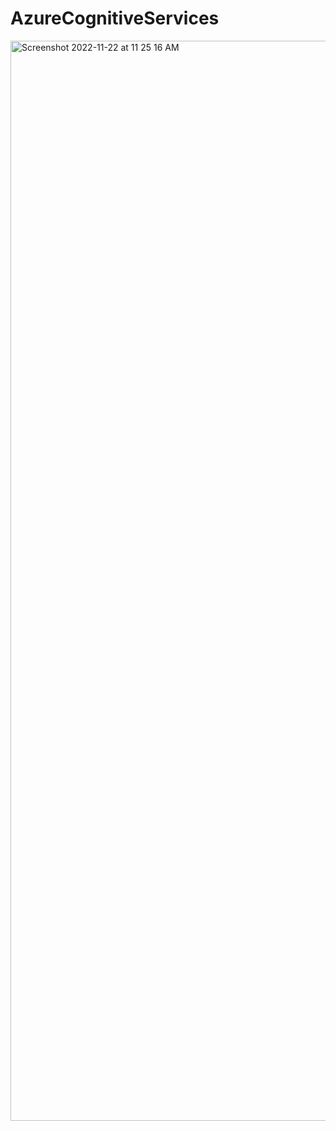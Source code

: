 # AzureCognitiveServices

<img width="1728" alt="Screenshot 2022-11-22 at 11 25 16 AM" src="https://user-images.githubusercontent.com/20036322/203621864-4aa98b4e-07eb-4f29-a1b7-8941a9db41b0.png">
